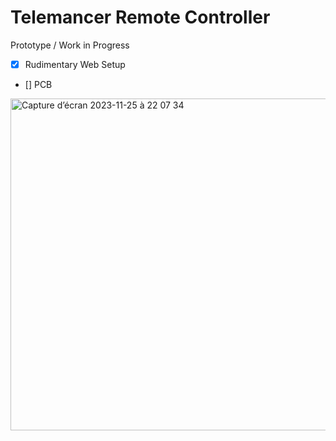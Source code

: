 # Telemancer Remote Controller

Prototype / Work in Progress

- [x] Rudimentary Web Setup
- [] PCB

 
<img width="531" alt="Capture d’écran 2023-11-25 à 22 07 34" src="https://github.com/Morveus/Telemancer/assets/2972468/38e09fc1-5158-4d2b-9d2f-24f44c769d44">
